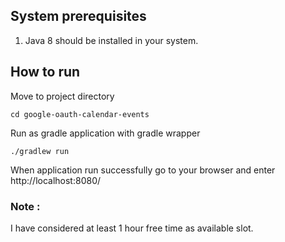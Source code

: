 ## System prerequisites
1. Java 8 should be installed in your system.

## How to run
Move to project directory
````
cd google-oauth-calendar-events
````
Run as gradle application with gradle wrapper 
````
./gradlew run
````
When application run successfully go to your browser and enter http://localhost:8080/


### Note :
I have considered at least 1 hour free time as available slot.